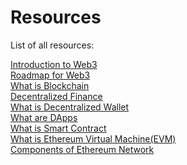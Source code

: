 # Resources
List of all resources:

<a href='https://web3-forge.github.io/web3-forge/Resources/all-resources/introduction_to_web3'>Introduction to Web3</a> <br/>
<a href='https://web3-forge.github.io/web3-forge/Resources/all-resources/roadmap_for_web3'>Roadmap for Web3</a> <br/>
<a href='https://web3-forge.github.io/web3-forge/Resources/all-resources/what_is_blockchain'>What is Blockchain</a><br/>
<a href='https://web3-forge.github.io/web3-forge/Resources/all-resources/decentralized-finance'>Decentralized Finance</a><br/>
<a href='https://web3-forge.github.io/web3-forge/Resources/all-resources/wallet'>What is Decentralized Wallet</a><br/>
<a href='https://web3-forge.github.io/web3-forge/Resources/all-resources/what_are_dapps'>What are DApps</a><br/>
<a href='https://web3-forge.github.io/web3-forge/Resources/all-resources/smart-contracts'>What is Smart Contract</a><br/>
<a href='https://web3-forge.github.io/web3-forge/Resources/all-resources/what_is_evm'>What is Ethereum Virtual Machine(EVM)</a><br/>
<a href='https://web3-forge.github.io/web3-forge/Resources/all-resources/components_of_eth_network'>Components of Ethereum Network</a><br/>


